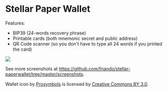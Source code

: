 # Stellar Paper Wallet

Features:

- BIP39 (24-words recovery phrase)
- Printable cards (both mnemonic secret and public address)
- QR Code scanner (so you don't have to type all 24 words if you printed the card)

![](https://github.com/fnando/stellar-paperwallet/blob/master/screenshots/spw-01.png)

See more screenshots at <https://github.com/fnando/stellar-paperwallet/tree/master/screenshots>.

Wallet icon by [Prosymbols](https://www.flaticon.com/authors/prosymbols) is licensed by [Creative Commons BY 3.0](http://creativecommons.org/licenses/by/3.0/).
